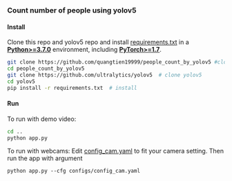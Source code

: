 ### Count number of people using yolov5

#### Install
Clone this repo and yolov5 repo and install [requirements.txt](https://github.com/ultralytics/yolov5/blob/master/requirements.txt) in a
[**Python>=3.7.0**](https://www.python.org/) environment, including
[**PyTorch>=1.7**](https://pytorch.org/get-started/locally/).

```bash
git clone https://github.com/quangtien19999/people_count_by_yolov5 #clone this repo
cd people_count_by_yolov5
git clone https://github.com/ultralytics/yolov5  # clone yolov5
cd yolov5
pip install -r requirements.txt  # install
```

#### Run
To run with demo video:
```bash
cd ..
python app.py
```

To run with webcams:
Edit [config_cam.yaml](https://github.com/quangtien19999/people_count_by_yolov5/blob/main/configs/config_cam.yaml) to fit your camera setting.
Then run the app with argument
```
python app.py --cfg configs/config_cam.yaml
